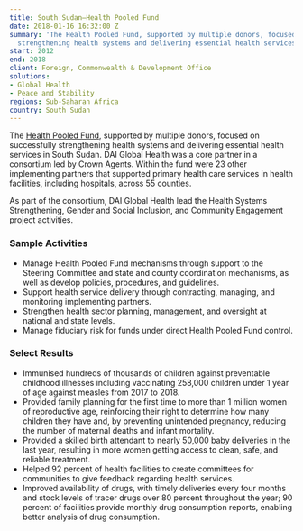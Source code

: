 ```yaml
---
title: South Sudan—Health Pooled Fund
date: 2018-01-16 16:32:00 Z
summary: 'The Health Pooled Fund, supported by multiple donors, focused on successfully
  strengthening health systems and delivering essential health services in South Sudan. '
start: 2012
end: 2018
client: Foreign, Commonwealth & Development Office
solutions:
- Global Health
- Peace and Stability
regions: Sub-Saharan Africa
country: South Sudan
---
```


The [Health Pooled Fund](https://medium.com/@HPFSouthSudan), supported by multiple donors, focused on successfully strengthening health systems and delivering essential health services in South Sudan. DAI Global Health was a core partner in a consortium led by Crown Agents. Within the fund were 23 other implementing partners that supported primary health care services in health facilities, including hospitals, across 55 counties.

As part of the consortium, DAI Global Health lead the Health Systems Strengthening, Gender and Social Inclusion, and Community Engagement project activities.

### Sample Activities

* Manage Health Pooled Fund mechanisms through support to the Steering Committee and state and county coordination mechanisms, as well as develop policies, procedures, and guidelines.
* Support health service delivery through contracting, managing, and monitoring implementing partners.
* Strengthen health sector planning, management, and oversight at national and state levels.
* Manage fiduciary risk for funds under direct Health Pooled Fund control.

### Select Results

* Immunised hundreds of thousands of children against preventable childhood illnesses including vaccinating 258,000 children under 1 year of age against measles from 2017 to 2018.
* Provided family planning for the first time to more than 1 million women of reproductive age, reinforcing their right to determine how many children they have and, by preventing unintended pregnancy, reducing the number of maternal deaths and infant mortality.
* Provided a skilled birth attendant to nearly 50,000 baby deliveries in the last year, resulting in more women getting access to clean, safe, and reliable treatment.
* Helped 92 percent of health facilities to create committees for communities to give feedback regarding health services.
* Improved availability of drugs, with timely deliveries every four months and stock levels of tracer drugs over 80 percent throughout the year; 90 percent of facilities provide monthly drug consumption reports, enabling better analysis of drug consumption.